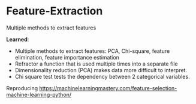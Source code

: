 # Feature-Extraction
Multiple methods to extract features

**Learned**: 
- Multiple methods to extract features: PCA, Chi-square, feature elimination, feature importance estimation
- Refractor a function that is used multiple times into a separate file
- Dimensionality reduction (PCA) makes data more difficult to interpret.
- Chi square test tests the dependency between 2 categorical variables.


Reproducing https://machinelearningmastery.com/feature-selection-machine-learning-python/

